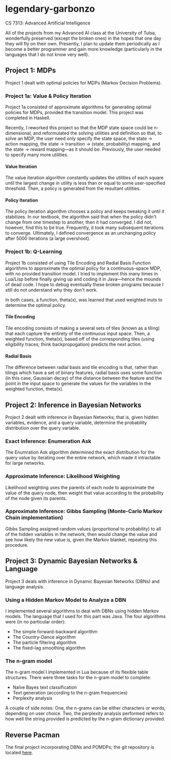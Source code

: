 # legendary-garbonzo
CS 7313: Advanced Artificial Intelligence

All of the projects from my Advanced AI class at the University of Tulsa,
wonderfully preserved (except the broken ones) in the hopes that one day they
will fly on their own. Presently, I plan to update them periodically as I
become a better programmer and gain more knowledge (particularly in the
languages that I do not know very well).

## Project 1: MDPs
Project 1 dealt with optimal policies for MDPs (Markov Decision Problems).

### Project 1a: Value & Policy Iteration
Project 1a consisted of approximate algorithms for generating optimal
policies for MDPs, provided the transition model. This project was
completed in Haskell.

Recently, I reworked this project so that the MDP state space could be
n-dimensional, and reformulated the solving utilities and definition so
that, to solve an MDP, the user need only specify the state space, the
state → action mapping, the state → transition → (state, probability)
mapping, and the state → reward mapping—as it should be. Previously,
the user needed to specify many more utilities.

#### Value Iteration
The value iteration algorithm constantly updates the utilities of each
square until the largest change in utility is less than or equal to some
user-specified threshold. Then, a policy is generated from the resultant
utilities.

#### Policy Iteration
The policy iteration algorithm chooses a policy and keeps tweaking it until
it stabilizes. In our textbook, the algorithm said that when the policy didn't
change from one timestep to another, then it had converged. I did not, however,
find this to be true. Frequently, it took many subsequent iterations to
converge. Ultimately, I defined convergence as an unchanging policy after
5000 iterations (a large overshoot).


### Project 1b: Q-Learning
Project 1b consisted of using Tile Encoding and Radial Basis Function
algorithms to approximate the optimal policy for a continuous-space MDP,
with no provided transition model. I tried to implement this many times
in Lua/Lisp before finally giving up and coding it in Java—hence the
mounds of dead code. I hope to debug eventually these broken programs
because I still do not understand why they don't work.

In both cases, a function, theta(x), was learned that used weighted
inuts to determine the optimal policy.

#### Tile Encoding
Tile encoding consists of making a several sets of tiles (known as a tiling)
that each capture the entirety of the continuous input space. Then,
a weighted function, theta(x), based off of the corresponding tiles
(using eligibility traces; think backpropogation) predicts the next action.

#### Radial Basis
The difference between radial basis and tile encoding is that, rather
than tilings which have a set of binary features, radial basis uses some
function (in this case, Gaussian decay) of the distance between the feature
and the point in the input space to generate the values for the
variables in the weighted function, theta(x).


## Project 2: Inference in Bayesian Networks
Project 2 dealt with inference in Bayesian Networks; that is,
given hidden variables, evidence, and a query variable, determine the
probability distribution over the query variable.

### Exact Inference: Enumeration Ask
The Enumration Ask algorithm determined the exact distribution for the
query value by iterating over the entire network, which made it intractable
for large networks.

### Approximate Inference: Likelihood Weighting
Likelihood weighting uses the parents of each node to approximate the
value of the query node, then weight that value according to the
probability of the node given its parents.

### Approximate Inference: Gibbs Sampling (Monte-Carlo Markov Chain implementation)
Gibbs Sampling assigned random values (proportional to probability) to all
of the hidden variables in the network, then would change the value and
see how likely the new value is, given the Markov blanket, repeating this
procedure.


## Project 3: Dynamic Bayesian Networks & Language
Project 3 deals with inference in Dynamic Bayesian Networks (DBNs) and language
analysis.

### Using a Hidden Markov Model to Analyze a DBN
I implemented several algorithms to deal with DBNs using hidden Markov models.
The language that I used for this part was Java.
The four algorithms were (in no particular order):
* The simple forward-backward algorithm
* The Country-Dance algorithm
* The particle filtering algorithm
* The fixed-lag smoothing algorithm

### The n-gram model
The n-gram model I implemented in Lua because of its flexible table structures.
There were three tasks for the n-gram model to complete:
* Naïve Bayes text classification
* Text generation (according to the n-gram frequencies)
* Perplexity analysis

A couple of side notes:
One, the n-grams can be either characters or words, depending on user choice.
Two, the perplexity analysis performed refers to how well the string provided is
predicted by the n-gram dictionary provided.

## Reverse Pacman
The final project incorporating DBNs and POMDPs; the git repository is located
[here](https://github.com/archon-laboratories/reverse-pacman).

